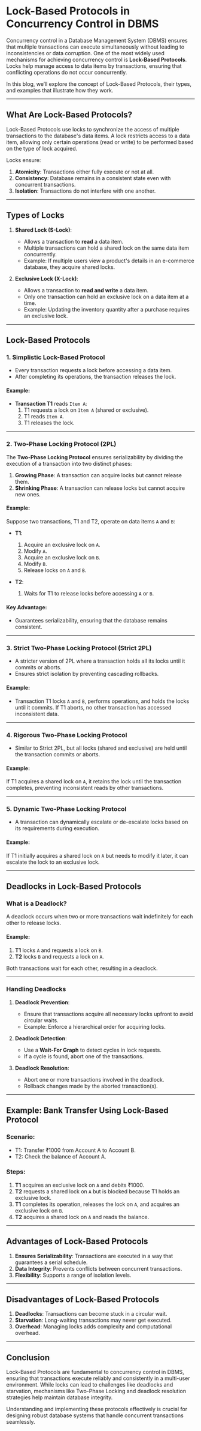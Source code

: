 # **Lock-Based Protocols in Concurrency Control in DBMS**

Concurrency control in a Database Management System (DBMS) ensures that multiple transactions can execute simultaneously without leading to inconsistencies or data corruption. One of the most widely used mechanisms for achieving concurrency control is **Lock-Based Protocols**. Locks help manage access to data items by transactions, ensuring that conflicting operations do not occur concurrently.

In this blog, we’ll explore the concept of Lock-Based Protocols, their types, and examples that illustrate how they work.

---

## **What Are Lock-Based Protocols?**

Lock-Based Protocols use locks to synchronize the access of multiple transactions to the database's data items. A lock restricts access to a data item, allowing only certain operations (read or write) to be performed based on the type of lock acquired.

Locks ensure:
1. **Atomicity**: Transactions either fully execute or not at all.
2. **Consistency**: Database remains in a consistent state even with concurrent transactions.
3. **Isolation**: Transactions do not interfere with one another.

---

## **Types of Locks**

1. **Shared Lock (S-Lock)**:
   - Allows a transaction to **read** a data item.
   - Multiple transactions can hold a shared lock on the same data item concurrently.
   - Example: If multiple users view a product's details in an e-commerce database, they acquire shared locks.

2. **Exclusive Lock (X-Lock)**:
   - Allows a transaction to **read and write** a data item.
   - Only one transaction can hold an exclusive lock on a data item at a time.
   - Example: Updating the inventory quantity after a purchase requires an exclusive lock.

---

## **Lock-Based Protocols**

### 1. **Simplistic Lock-Based Protocol**
- Every transaction requests a lock before accessing a data item.
- After completing its operations, the transaction releases the lock.

#### **Example**:
- **Transaction T1** reads `Item A`:
  1. T1 requests a lock on `Item A` (shared or exclusive).
  2. T1 reads `Item A`.
  3. T1 releases the lock.

---

### 2. **Two-Phase Locking Protocol (2PL)**
The **Two-Phase Locking Protocol** ensures serializability by dividing the execution of a transaction into two distinct phases:
1. **Growing Phase**: A transaction can acquire locks but cannot release them.
2. **Shrinking Phase**: A transaction can release locks but cannot acquire new ones.

#### **Example**:
Suppose two transactions, T1 and T2, operate on data items `A` and `B`:

- **T1**:
  1. Acquire an exclusive lock on `A`.
  2. Modify `A`.
  3. Acquire an exclusive lock on `B`.
  4. Modify `B`.
  5. Release locks on `A` and `B`.

- **T2**:
  1. Waits for T1 to release locks before accessing `A` or `B`.

#### **Key Advantage**:
- Guarantees serializability, ensuring that the database remains consistent.

---

### 3. **Strict Two-Phase Locking Protocol (Strict 2PL)**
- A stricter version of 2PL where a transaction holds all its locks until it commits or aborts.
- Ensures strict isolation by preventing cascading rollbacks.

#### **Example**:
- Transaction T1 locks `A` and `B`, performs operations, and holds the locks until it commits. If T1 aborts, no other transaction has accessed inconsistent data.

---

### 4. **Rigorous Two-Phase Locking Protocol**
- Similar to Strict 2PL, but all locks (shared and exclusive) are held until the transaction commits or aborts.

#### **Example**:
If T1 acquires a shared lock on `A`, it retains the lock until the transaction completes, preventing inconsistent reads by other transactions.

---

### 5. **Dynamic Two-Phase Locking Protocol**
- A transaction can dynamically escalate or de-escalate locks based on its requirements during execution.

#### **Example**:
If T1 initially acquires a shared lock on `A` but needs to modify it later, it can escalate the lock to an exclusive lock.

---

## **Deadlocks in Lock-Based Protocols**

### **What is a Deadlock?**
A deadlock occurs when two or more transactions wait indefinitely for each other to release locks.

#### **Example**:
1. **T1** locks `A` and requests a lock on `B`.
2. **T2** locks `B` and requests a lock on `A`.

Both transactions wait for each other, resulting in a deadlock.

---

### **Handling Deadlocks**
1. **Deadlock Prevention**:
   - Ensure that transactions acquire all necessary locks upfront to avoid circular waits.
   - Example: Enforce a hierarchical order for acquiring locks.

2. **Deadlock Detection**:
   - Use a **Wait-For Graph** to detect cycles in lock requests.
   - If a cycle is found, abort one of the transactions.

3. **Deadlock Resolution**:
   - Abort one or more transactions involved in the deadlock.
   - Rollback changes made by the aborted transaction(s).

---

## **Example: Bank Transfer Using Lock-Based Protocol**

### **Scenario**:
- T1: Transfer ₹1000 from Account A to Account B.
- T2: Check the balance of Account A.

### **Steps**:
1. **T1** acquires an exclusive lock on `A` and debits ₹1000.
2. **T2** requests a shared lock on `A` but is blocked because T1 holds an exclusive lock.
3. **T1** completes its operation, releases the lock on `A`, and acquires an exclusive lock on `B`.
4. **T2** acquires a shared lock on `A` and reads the balance.

---

## **Advantages of Lock-Based Protocols**

1. **Ensures Serializability**: Transactions are executed in a way that guarantees a serial schedule.
2. **Data Integrity**: Prevents conflicts between concurrent transactions.
3. **Flexibility**: Supports a range of isolation levels.

---

## **Disadvantages of Lock-Based Protocols**

1. **Deadlocks**: Transactions can become stuck in a circular wait.
2. **Starvation**: Long-waiting transactions may never get executed.
3. **Overhead**: Managing locks adds complexity and computational overhead.

---

## **Conclusion**

Lock-Based Protocols are fundamental to concurrency control in DBMS, ensuring that transactions execute reliably and consistently in a multi-user environment. While locks can lead to challenges like deadlocks and starvation, mechanisms like Two-Phase Locking and deadlock resolution strategies help maintain database integrity.

Understanding and implementing these protocols effectively is crucial for designing robust database systems that handle concurrent transactions seamlessly.